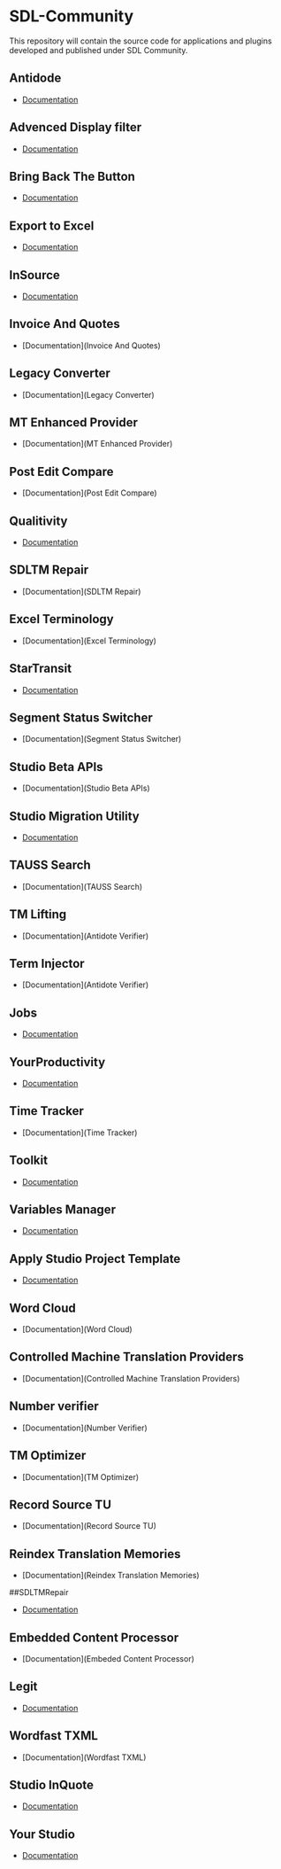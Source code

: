SDL-Community
=============

This repository will contain the source code for applications and plugins developed and published under SDL Community.

## Antidode
* [Documentation](https://github.com/sdl/Sdl-Community/blob/master/Antidote%20Verifier/Readme.md)

## Advenced Display filter
* [Documentation](https://github.com/sdl/Sdl-Community/blob/master/AdvancedDisplayFilter/README.md)

## Bring Back The Button
* [Documentation](https://github.com/sdl/Sdl-Community/blob/master/BringBackTheButton/README.md)

## Export to Excel
* [Documentation](https://github.com/sdl/Sdl-Community/edit/master/Export%20to%20Excel/README.md)

## InSource
* [Documentation](https://github.com/sdl/Sdl-Community/blob/master/InSource/README.md)

## Invoice And Quotes
* [Documentation](Invoice And Quotes)

## Legacy Converter
* [Documentation](Legacy Converter)

## MT Enhanced Provider
* [Documentation](MT Enhanced Provider)

## Post Edit Compare
* [Documentation](Post Edit Compare)

## Qualitivity
* [Documentation](Qualitivity)

## SDLTM Repair	 
* [Documentation](SDLTM Repair)

## Excel Terminology
* [Documentation](Excel Terminology)

## StarTransit
* [Documentation](StarTransit)

## Segment Status Switcher
* [Documentation](Segment Status Switcher)

## Studio Beta APIs
* [Documentation](Studio Beta APIs)

## Studio Migration Utility	
* [Documentation](https://github.com/sdl/Sdl-Community/tree/master/Studio%20Migration%20Utility/README.md)

## TAUSS Search
* [Documentation](TAUSS Search)

## TM Lifting
* [Documentation](Antidote Verifier)

## Term Injector
* [Documentation](Antidote Verifier)

## Jobs
* [Documentation](Jobs)

## YourProductivity
* [Documentation](YourProductivity)

## Time Tracker
* [Documentation](Time Tracker)

## Toolkit
* [Documentation](Toolkit)

## Variables Manager
* [Documentation](VariablesManager)


## Apply Studio Project Template
* [Documentation](ApplyStudioProjectTemplate)

## Word Cloud
* [Documentation](Word Cloud)

## Controlled Machine Translation Providers
* [Documentation](Controlled Machine Translation Providers)

## Number verifier
* [Documentation](Number Verifier)

## TM Optimizer
* [Documentation](TM Optimizer)

## Record Source TU
* [Documentation](Record Source TU)

## Reindex Translation Memories
* [Documentation](Reindex Translation Memories)

##SDLTMRepair
* [Documentation](SDLTMRepair)

## Embedded Content Processor
* [Documentation](Embeded Content Processor)

## Legit
* [Documentation](Legit)

## Wordfast TXML
* [Documentation](Wordfast TXML)

## Studio InQuote
* [Documentation](InvoiceAndQuotes)

## Your Studio
* [Documentation](YourStudio)




